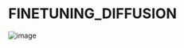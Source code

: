 # FINETUNING_DIFFUSION


![image](https://github.com/user-attachments/assets/f4fd224c-428f-4f95-bec5-66186cea6fbe)
